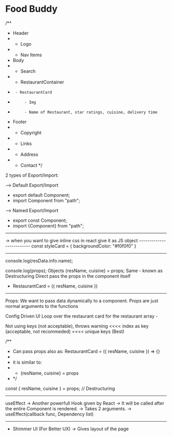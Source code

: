 # Food Buddy

/\*\*

- Header
- - Logo
- - Nav Items
- Body
- - Search
- - RestaurantContainer
-      - RestaurantCard
-          - Img
-          - Name of Restaurant, star ratings, cuisine, delivery time
- Footer
- - Copyright
- - Links
- - Address
- - Contact
    \*/

2 types of Export/Import:

--> Default Export/Import

- export default Component;
- import Component from "path";

--> Named Export/Import

- export const Component;
- import {Component} from "path";

---

-> when you want to give inline css in react
give it as JS object -------------------------
const styleCard = {
backgroundColor: "#f0f0f0"
}

---

console.log(resData.info.name);

console.log(props); Objects
{resName, cuisine} = props; Same - known as Destructuring
Direct pass the props in the component itself

- RestaurantCard = ({ resName, cuisine })

---

Props: We want to pass data dynamically to a component.
Props are just normal arguments to the functions

Config Driven UI
Loop over the restaurant card for the restaurant array - <RestaurantCard resData={resList[0]} />

Not using keys (not acceptable), throws warning <<<< index as key (acceptable, not recommeded) <<<< unique keys (Best)

/\*\*

- Can pass props also as: RestaurantCard = ({ resName, cuisine }) => {}
-
- it is similar to:
- - {resName, cuisine} = props
- \*/

const { resName, cuisine } = props; // Destructuring

-----------------------------------------------------

useEffect -> Another powerfull Hook given by React
-> It will be called after the entire Component is rendered.
-> Takes 2 arguments.
-> useEffect(callback func, Dependency list)

----------------------------------------------------
- Shimmer UI (For Better UX)
-> Gives layout of the page